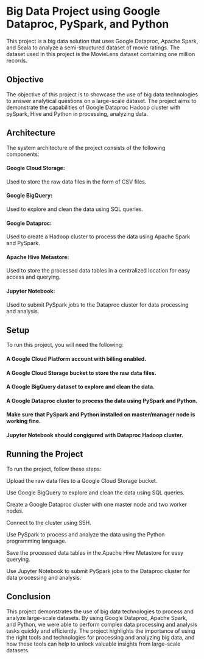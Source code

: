 # Big Data Project using Google Dataproc, PySpark, and Python
This project is a big data solution that uses Google Dataproc, Apache Spark, and Scala to analyze a semi-structured dataset of movie ratings. The dataset used in this project is the MovieLens dataset containing one million records.

## Objective
The objective of this project is to showcase the use of big data technologies to answer analytical questions on a large-scale dataset. The project aims to demonstrate the capabilities of Google Dataproc Hadoop cluster with pySpark, Hive and Python in processing, analyzing data.

## Architecture
The system architecture of the project consists of the following components:

#### Google Cloud Storage: 
Used to store the raw data files in the form of CSV files.
#### Google BigQuery: 
Used to explore and clean the data using SQL queries.
#### Google Dataproc: 
Used to create a Hadoop cluster to process the data using Apache Spark and PySpark.
#### Apache Hive Metastore: 
Used to store the processed data tables in a centralized location for easy access and querying.
#### Jupyter Notebook: 
Used to submit PySpark jobs to the Dataproc cluster for data processing and analysis.

## Setup
To run this project, you will need the following:

#### A Google Cloud Platform account with billing enabled.
#### A Google Cloud Storage bucket to store the raw data files.
#### A Google BigQuery dataset to explore and clean the data.
#### A Google Dataproc cluster to process the data using PySpark and Python.
#### Make sure that PySpark and Python installed on master/manager node is working fine.
#### Jupyter Notebook should congigured with Dataproc Hadoop cluster.

## Running the Project
To run the project, follow these steps:

Upload the raw data files to a Google Cloud Storage bucket.

Use Google BigQuery to explore and clean the data using SQL queries.

Create a Google Dataproc cluster with one master node and two worker nodes.

Connect to the cluster using SSH.

Use PySpark to process and analyze the data using the Python programming language.

Save the processed data tables in the Apache Hive Metastore for easy querying.

Use Jupyter Notebook to submit PySpark jobs to the Dataproc cluster for data processing and analysis.


## Conclusion
This project demonstrates the use of big data technologies to process and analyze large-scale datasets. By using Google Dataproc, Apache Spark, and Python, we were able to perform complex data processing and analysis tasks quickly and efficiently. The project highlights the importance of using the right tools and technologies for processing and analyzing big data, and how these tools can help to unlock valuable insights from large-scale datasets.


